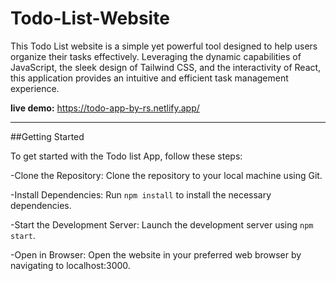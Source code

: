 # Todo-List-Website

This Todo List website is a simple yet powerful tool designed to help users organize their tasks effectively. Leveraging the dynamic capabilities of JavaScript, the sleek design of Tailwind CSS, and the interactivity of React, this application provides an intuitive and efficient task management experience.

**live demo:** https://todo-app-by-rs.netlify.app/

---

##Getting Started

To get started with the Todo list App, follow these steps:

-Clone the Repository: Clone the repository to your local machine using Git.

-Install Dependencies: Run `npm install` to install the necessary dependencies.

-Start the Development Server: Launch the development server using `npm start`.

-Open in Browser: Open the website in your preferred web browser by navigating to localhost:3000.
